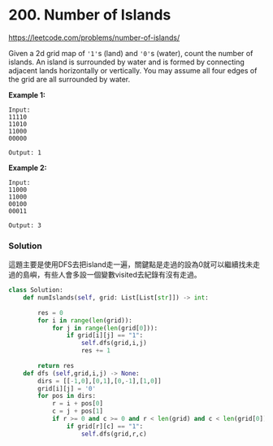 # 200. Number of Islands

https://leetcode.com/problems/number-of-islands/

Given a 2d grid map of `'1'`s (land) and `'0'`s (water), count the number of islands. An island is surrounded by water and is formed by connecting adjacent lands horizontally or vertically. You may assume all four edges of the grid are all surrounded by water.

**Example 1:**

```
Input:
11110
11010
11000
00000

Output: 1
```

**Example 2:**

```
Input:
11000
11000
00100
00011

Output: 3
```

### Solution

這題主要是使用DFS去把island走一遍，關鍵點是走過的設為0就可以繼續找未走過的島嶼，有些人會多設一個變數visited去紀錄有沒有走過。

```python
class Solution:
    def numIslands(self, grid: List[List[str]]) -> int:
        
        res = 0
        for i in range(len(grid)):
            for j in range(len(grid[0])):
                if grid[i][j] == "1":
                    self.dfs(grid,i,j)
                    res += 1
    
        return res
    def dfs (self,grid,i,j) -> None:
        dirs = [[-1,0],[0,1],[0,-1],[1,0]]
        grid[i][j] = '0'
        for pos in dirs:
            r = i + pos[0]
            c = j + pos[1]
            if r >= 0 and c >= 0 and r < len(grid) and c < len(grid[0]):
                if grid[r][c] == "1":
                    self.dfs(grid,r,c)
                    
```

